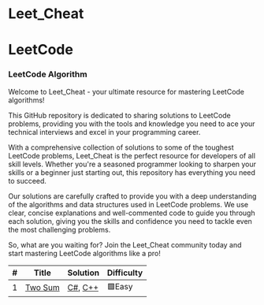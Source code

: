 # Leet_Cheat
LeetCode
========

### LeetCode Algorithm 

Welcome to Leet_Cheat - your ultimate resource for mastering LeetCode algorithms!

This GitHub repository is dedicated to sharing solutions to LeetCode problems, providing you with the tools and knowledge you need to ace your technical interviews and excel in your programming career.

With a comprehensive collection of solutions to some of the toughest LeetCode problems, Leet_Cheat is the perfect resource for developers of all skill levels. Whether you're a seasoned programmer looking to sharpen your skills or a beginner just starting out, this repository has everything you need to succeed.

Our solutions are carefully crafted to provide you with a deep understanding of the algorithms and data structures used in LeetCode problems. We use clear, concise explanations and well-commented code to guide you through each solution, giving you the skills and confidence you need to tackle even the most challenging problems.

So, what are you waiting for? Join the Leet_Cheat community today and start mastering LeetCode algorithms like a pro!

| # | Title | Solution | Difficulty |
|---| ----- | -------- | ---------- |
|1| [Two Sum](https://leetcode.com/problems/two-sum/) | [C#](./Arrays/C%23/1.%20Two%20Sum.cs), [C++](./Arrays/C%2B%2B/1.Two_Sum.cpp)|🟩Easy|
